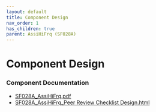 ```yaml
---
layout: default
title: Component Design
nav_order: 1
has_children: true
parent: AssiHiFrq (SF028A)
---
```

# Component Design
### Component Documentation

- [SF028A_AssiHiFrq.pdf](Doc/SF028A_AssiHiFrq.pdf)
- [SF028A_AssiHiFrq_Peer Review Checklist Design.html](Doc/SF028A_AssiHiFrq_Peer%20Review%20Checklist%20Design.html)

